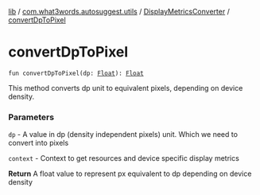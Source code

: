[lib](../../index.md) / [com.what3words.autosuggest.utils](../index.md) / [DisplayMetricsConverter](index.md) / [convertDpToPixel](./convert-dp-to-pixel.md)

# convertDpToPixel

`fun convertDpToPixel(dp: `[`Float`](https://kotlinlang.org/api/latest/jvm/stdlib/kotlin/-float/index.html)`): `[`Float`](https://kotlinlang.org/api/latest/jvm/stdlib/kotlin/-float/index.html)

This method converts dp unit to equivalent pixels, depending on device density.

### Parameters

`dp` - A value in dp (density independent pixels) unit. Which we need to convert into pixels

`context` - Context to get resources and device specific display metrics

**Return**
A float value to represent px equivalent to dp depending on device density

